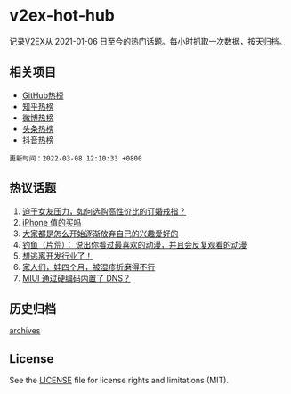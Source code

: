 # v2ex-hot-hub

 记录[V2EX](https://www.v2ex.com/)从 2021-01-06 日至今的热门话题。每小时抓取一次数据，按天[归档](archives)。
 
 ## 相关项目

- [GitHub热榜](https://github.com/lonnyzhang423/github-hot-hub)
- [知乎热榜](https://github.com/lonnyzhang423/zhihu-hot-hub)
- [微博热榜](https://github.com/lonnyzhang423/weibo-hot-hub)
- [头条热榜](https://github.com/lonnyzhang423/toutiao-hot-hub)
- [抖音热榜](https://github.com/lonnyzhang423/douyin-hot-hub)


 `更新时间：2022-03-08 12:10:33 +0800`

## 热议话题

1. [迫于女友压力，如何选购高性价比的订婚戒指？](https://www.v2ex.com/t/838582)
1. [iPhone 值的买吗](https://www.v2ex.com/t/838642)
1. [大家都是怎么开始逐渐放弃自己的兴趣爱好的](https://www.v2ex.com/t/838599)
1. [钓鱼（片荒）： 说出你看过最喜欢的动漫，并且会反复观看的动漫](https://www.v2ex.com/t/838733)
1. [想逃离开发行业了！](https://www.v2ex.com/t/838623)
1. [家人们，娃四个月，被湿疹折磨得不行](https://www.v2ex.com/t/838731)
1. [MIUI 通过硬编码内置了 DNS？](https://www.v2ex.com/t/838579)

## 历史归档

[archives](archives)

## License

See the [LICENSE](LICENSE) file for license rights and limitations (MIT).

